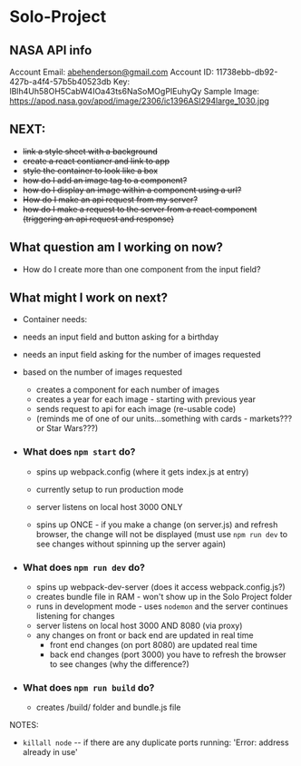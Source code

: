 # Solo-Project

## NASA API info
Account Email: abehenderson@gmail.com
Account ID: 11738ebb-db92-427b-a4f4-57b5b40523db
Key: lBlh4Uh58OH5CabW4IOa43ts6NaSoMOgPIEuhyQy
Sample Image: https://apod.nasa.gov/apod/image/2306/ic1396ASI294large_1030.jpg

## NEXT:
- ~~link a style sheet with a background~~
- ~~create a react contianer and link to app~~
- ~~style the container to look like a box~~
- ~~how do I add an image tag to a component?~~
- ~~how do I display an image within a component using a url?~~
- ~~How do I make an api request from my server?~~
- ~~how do I make a request to the server from a react component (triggering an api request and response)~~

## What question am I working on now?
- How do I create more than one component from the input field?


## What might I work on next?
- Container needs:
- needs an input field and button asking for a birthday
- needs an input field asking for the number of images requested
- based on the number of images requested
  - creates a component for each number of images
  - creates a year for each image - starting with previous year
  - sends request to api for each image (re-usable code)
  - (reminds me of one of our units...something with cards - markets??? or Star Wars???)



- ### What does `npm start` do?
  - spins up webpack.config (where it gets index.js at entry)

  - currently setup to run production mode
  - server listens on local host 3000 ONLY
  - spins up ONCE - if you make a change (on server.js) and refresh browser, the change will not be displayed (must use `npm run dev` to see changes without spinning up the server again)
- ### What does `npm run dev` do?
  - spins up webpack-dev-server (does it access webpack.config.js?)
  - creates bundle file in RAM - won't show up in the Solo Project folder 
  - runs in development mode - uses `nodemon` and the server continues listening for changes
  - server listens on local host 3000 AND 8080 (via proxy)
  - any changes on front or back end are updated in real time
    - front end changes (on port 8080) are updated real time
    - back end changes (port 3000) you have to refresh the browser to see changes (why the difference?)
- ### What does `npm run build` do?
  - creates /build/ folder and bundle.js file

NOTES:
  -  `killall node` -- if there are any duplicate ports running: 'Error: address already in use'
